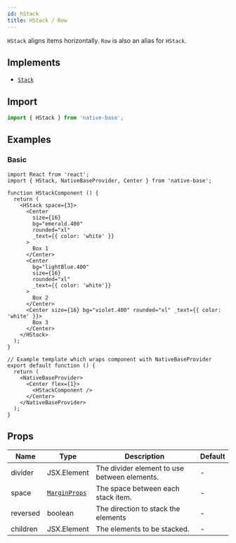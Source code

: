 ```yaml
---
id: hStack
title: HStack / Row
---
```


`HStack` aligns items horizontally. `Row` is also an alias for `HStack`.

## Implements

- [`Stack`](stack.md)

## Import

```jsx
import { HStack } from 'native-base';
```

## Examples

### Basic

```SnackPlayer name=HStack%20Usage
import React from 'react';
import { HStack, NativeBaseProvider, Center } from 'native-base';

function HStackComponent () {
  return (
    <HStack space={3}>
      <Center
        size={16}
        bg="emerald.400"
        rounded="xl"
        _text={{ color: 'white' }}
      >
        Box 1
      </Center>
      <Center
        bg="lightBlue.400"
        size={16}
        rounded="xl"
        _text={{ color: 'white'}}
      >
        Box 2
      </Center>
      <Center size={16} bg="violet.400" rounded="xl" _text={{ color: 'white' }}>
        Box 3
      </Center>
    </HStack>
  );
}

// Example template which wraps component with NativeBaseProvider
export default function () {
  return (
    <NativeBaseProvider>
      <Center flex={1}>
        <HStackComponent />
      </Center>
    </NativeBaseProvider>
  );
}
```

## Props

| Name     | Type                                                  | Description                                  | Default |
| -------- | ----------------------------------------------------- | -------------------------------------------- | ------- |
| divider  | JSX.Element                                           | The divider element to use between elements. | -       |
| space    | [`MarginProps`](https://styled-system.com/api/#space) | The space between each stack item.           | -       |
| reversed | boolean                                               | The direction to stack the elements          | -       |
| children | JSX.Element                                           | The elements to be stacked.                  | -       |
